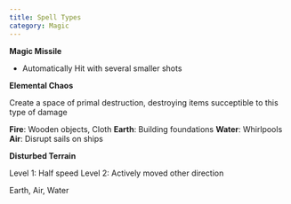 ```yaml
---
title: Spell Types
category: Magic
---
```


<!-- 
Design Note:
 - We want to make spells more unique, other than just damage
-->

**Magic Missile**

- Automatically Hit with several smaller shots

**Elemental Chaos**

Create a space of primal destruction, destroying items succeptible to this type of damage

**Fire**: Wooden objects, Cloth
**Earth**: Building foundations
**Water**: Whirlpools
**Air**: Disrupt sails on ships

**Disturbed Terrain**

Level 1: Half speed
Level 2: Actively moved other direction

Earth, Air, Water